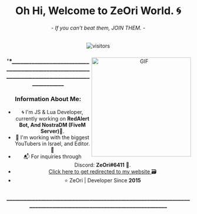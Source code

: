 <p>
  <h1 align="center"><b>Oh Hi, Welcome to ZeOri World. 🌀</b></h1>
  <h6 align="center"> 
      <i>- If you can’t beat them, JOIN THEM. -</i>
   </h6>
</p>

 <p align="center">
    <img align="center" alt="visitors" src="https://gpvc.arturio.dev/ZeOri-xyz" />
</p>

 
 <div align="center">
  <img align="right" height="270px" alt="GIF" src="https://fiverr-res.cloudinary.com/images/t_main1,q_auto,f_auto,q_auto,f_auto/attachments/delivery/asset/c6c2f0826f3a8e097d828541b2e87f38-1606936637/(29)/make-you-a-banner-for-your-osu-profile.gif" />


  
  ### '*________________________________________________________________________________________________

### Information About Me:
- 🌀 I'm JS & Lua Developer, currently working on <strong>RedAlert Bot, And NostraDM (FiveM Server)</strong>🔫.
- 👬 I'm working with the biggest YouTubers in Israel, and Editor. 🎥
- 📬 For inquiries through Discord: <strong>ZeOri#6411</strong> 🌠.
- <a href="https://zeori.xyz"> Click here to get redirected to my website </a> 🗃️
- ⭐ ZeOri | Developer Since <strong>2015</strong>

### ________________________________________________________________________________________________________________
<br>

